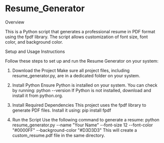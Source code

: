 # Resume_Generator
Overview

This is a Python script that generates a professional resume in PDF format using the fpdf library. The script allows customization of font size, font color, and background color.

Setup and Usage Instructions

Follow these steps to set up and run the Resume Generator on your system:

1. Download the Project
	Make sure all project files, including resume_generator.py, are in a dedicated folder on your system.

2. Install Python
	Ensure Python is installed on your system. You can check by running:
	python --version
	If Python is not installed, download and install it from python.org.
3. Install Required Dependencies
	This project uses the fpdf library to generate PDF files. Install it using:
	pip install fpdf
4. Run the Script
	Use the following command to generate a resume:
	python resume_generator.py --name "Your Name" --font-size 12 --font-color "#0000FF" --background-color "#D3D3D3"
	This will create a custom_resume.pdf file in the same directory.
